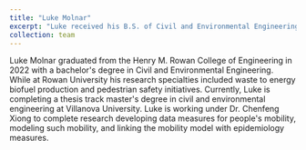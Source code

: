 ```yaml
---
title: "Luke Molnar"
excerpt: "Luke received his B.S. of Civil and Environmental Engineering from Rowan University. He is currently working on his M.S. thesis in modeling human mobility via an agent-based approach (Expected graduation: 2024). <br/><img src='/images/portrait-molnar.jpg' width='300'>"
collection: team
---
```


Luke Molnar graduated from the Henry M. Rowan College of Engineering in 2022 with a bachelor's degree in Civil and Environmental Engineering. While at Rowan University his research specialties included waste to energy biofuel production and pedestrian safety initiatives. Currently, Luke is completing a thesis track master's degree in civil and environmental engineering at Villanova University. Luke is working under Dr. Chenfeng Xiong to complete research developing data measures for people's mobility, modeling such mobility, and linking the mobility model with epidemiology measures. 
